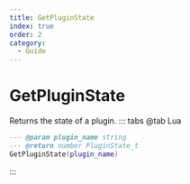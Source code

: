 ```yaml
---
title: GetPluginState
index: true
order: 2
category:
  - Guide
---
```


# GetPluginState
Returns the state of a plugin.
::: tabs
@tab Lua
```lua
--- @param plugin_name string
--- @return number PluginState_t
GetPluginState(plugin_name)
```

:::